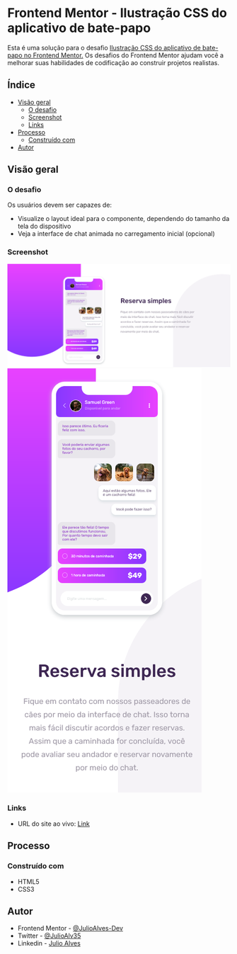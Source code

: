 # Frontend Mentor - Ilustração CSS do aplicativo de bate-papo

Esta é uma solução para o desafio [Ilustração CSS do aplicativo de bate-papo no Frontend Mentor.](https://www.frontendmentor.io/challenges/chat-app-css-illustration-O5auMkFqY) Os desafios do Frontend Mentor ajudam você a melhorar suas habilidades de codificação ao construir projetos realistas.

## Índice

- [Visão geral](#visão-geral)
  - [O desafio](#o-desafio)
  - [Screenshot](#screenshot)
  - [Links](#links)
- [Processo](#processo)
  - [Construído com](#construído-com)
- [Autor](#autor)

## Visão geral

### O desafio

Os usuários devem ser capazes de:

- Visualize o layout ideal para o componente, dependendo do tamanho da tela do dispositivo
- Veja a interface de chat animada no carregamento inicial (opcional)

### Screenshot

![](./screenshots/screenshot_desktop.png)
![](./screenshots/screenshot_mobile.png)

### Links

- URL do site ao vivo: [Link](https://julioalves-dev.github.io/interactive-pricing-component-main/)

## Processo

### Construído com

- HTML5
- CSS3

## Autor

- Frontend Mentor - [@JulioAlves-Dev](https://www.frontendmentor.io/profile/JulioAlves-Dev)
- Twitter - [@JulioAlv35](https://twitter.com/JulioAlv35)
- Linkedin - [Julio Alves](https://www.linkedin.com/in/julio-alves-0119b01a6/)
